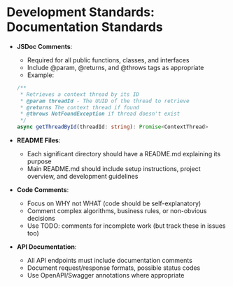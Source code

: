 # Development Standards: Documentation Standards

- **JSDoc Comments**:
  - Required for all public functions, classes, and interfaces
  - Include @param, @returns, and @throws tags as appropriate
  - Example:
  ```typescript
  /**
   * Retrieves a context thread by its ID
   * @param threadId - The UUID of the thread to retrieve
   * @returns The context thread if found
   * @throws NotFoundException if thread doesn't exist
   */
  async getThreadById(threadId: string): Promise<ContextThread>
  ```

- **README Files**:
  - Each significant directory should have a README.md explaining its purpose
  - Main README.md should include setup instructions, project overview, and development guidelines

- **Code Comments**:
  - Focus on WHY not WHAT (code should be self-explanatory)
  - Comment complex algorithms, business rules, or non-obvious decisions
  - Use TODO: comments for incomplete work (but track these in issues too)

- **API Documentation**:
  - All API endpoints must include documentation comments
  - Document request/response formats, possible status codes
  - Use OpenAPI/Swagger annotations where appropriate
